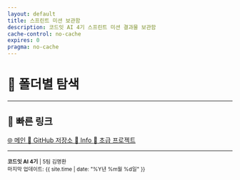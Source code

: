 ```yaml
---
layout: default
title: 스프린트 미션 보관함
description: 코드잇 AI 4기 스프린트 미션 결과물 보관함
cache-control: no-cache
expires: 0
pragma: no-cache
---
```


<script>

// 폴더 정보 가져오기 함수
function getFolderInfo(folderName) {
  // 폴더명에 따른 아이콘과 설명 (중복 정리됨)
  const folderMappings = {
    '멘토': { icon: '👨‍🏫', desc: '멘토 관련 자료' },
    '스프린트미션_완료': { icon: '✅', desc: '완료된 스프린트 미션들' },
    '스프린트미션_작업중': { icon: '🚧', desc: '진행 중인 미션들' },
    '위클리페이퍼': { icon: '📰', desc: '주간 학습 리포트' },
    '스터디': { icon: '📒', desc: '학습 자료' },
    '실습': { icon: '🔬', desc: '실습 자료' },
    '백업': { icon: '💾', desc: '백업 파일들' },
    '셈플': { icon: '📂', desc: '샘플 파일들' },
    '테스트': { icon: '🧪', desc: '테스트 파일들' },
    'image': { icon: '🖼️', desc: '이미지 파일들' },
    'Learning': { icon: '📚', desc: '학습 자료' },
    'Learning Daily': { icon: '📅', desc: '일일 학습 기록' },
    'md': { icon: '📝', desc: 'Markdown 문서' },
    '회의록': { icon: '📋', desc: '팀 회의록' },
    'assets': { icon: '🎨', desc: '정적 자원' },
    '경구약제이미지데이터': { icon: '💊', desc: '약물 데이터' },
    'AI 모델 환경 설치가이드': { icon: '⚙️', desc: '설치 가이드' },
    '경구약제 이미지 데이터(데이터 설명서, 경구약제 리스트)': { icon: '📊', desc: '데이터 설명서' },
    '발표자료': { icon: '📊', desc: '발표 자료' },
    '협업일지': { icon: '📓', desc: '협업 일지' }
  };

  return folderMappings[folderName] || { icon: '📁', desc: '폴더' };
}

{% assign cur_dir = "/스터디/" %}
{% include cur_files.liquid %}
{% include page_values.html %}
{% include page_folders_tree.html %}

</script>

# 📁 폴더별 탐색

<div class="folder-grid">
  <!-- 폴더 목록이 JavaScript로 동적 생성됩니다 -->
</div>

---

<div class="section-card">
  <h2>🔗 빠른 링크</h2>
  <div class="quick-links">
    <a href="https://c0z0c.github.io/" target="_blank">
      <span class="link-icon">🌐</span> 메인
    </a>
    <a href="https://github.com/c0z0c/sprint_mission" target="_blank">
      <span class="link-icon">📱</span> GitHub 저장소
    </a>
    <a href="{{ site.baseurl }}/스프린트미션_완료/info">
      <span class="link-icon">📖</span> Info
    </a>
    <a href="https://c0z0c.github.io/codeit_ai_health_eat" target="_blank">
      <span class="link-icon">📱</span> 초급 프로젝트
    </a>      
  </div>
</div>

---

<div class="footer-info">
<small>
<strong>코드잇 AI 4기</strong> | 5팀 김명환<br>
마지막 업데이트: {{ site.time | date: "%Y년 %m월 %d일" }}
</small>
</div>
